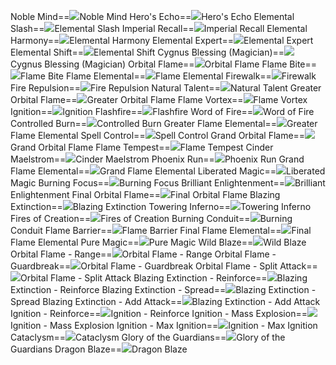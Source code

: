Noble Mind==<img src="upload/mxd/Blaze_Wizard/Skill Noble Mind.png"/>Noble Mind
Hero's Echo==<img src="upload/mxd/Blaze_Wizard/Skill Echo of Hero.png"/>Hero's Echo
Elemental Slash==<img src="upload/mxd/Blaze_Wizard/Skill Elemental Slash.png"/>Elemental Slash
Imperial Recall==<img src="upload/mxd/Blaze_Wizard/Skill Imperial Recall.png"/>Imperial Recall
Elemental Harmony==<img src="upload/mxd/Blaze_Wizard/Skill Elemental Harmony.png"/>Elemental Harmony
Elemental Expert==<img src="upload/mxd/Blaze_Wizard/Skill Elemental Expert.png"/>Elemental Expert
Elemental Shift==<img src="upload/mxd/Blaze_Wizard/Skill Elemental Shift.png"/>Elemental Shift
Cygnus Blessing (Magician)==<img src="upload/mxd/Blaze_Wizard/Skill Cygnus Blessing.png"/>Cygnus Blessing (Magician)
Orbital Flame==<img src="upload/mxd/Blaze_Wizard/Skill Orbital Flame.png"/>Orbital Flame
Flame Bite==<img src="upload/mxd/Blaze_Wizard/Skill Flame Bite.png"/>Flame Bite
Flame Elemental==<img src="upload/mxd/Blaze_Wizard/Skill Flame Elemental.png"/>Flame Elemental
Firewalk==<img src="upload/mxd/Blaze_Wizard/Skill Firewalk.png"/>Firewalk
Fire Repulsion==<img src="upload/mxd/Blaze_Wizard/Skill Fire Repulsion.png"/>Fire Repulsion
Natural Talent==<img src="upload/mxd/Blaze_Wizard/Skill Natural Talent.png"/>Natural Talent
Greater Orbital Flame==<img src="upload/mxd/Blaze_Wizard/Skill Greater Orbital Flame.png"/>Greater Orbital Flame
Flame Vortex==<img src="upload/mxd/Blaze_Wizard/Skill Flame Vortex.png"/>Flame Vortex
Ignition==<img src="upload/mxd/Blaze_Wizard/Skill Ignition.png"/>Ignition
Flashfire==<img src="upload/mxd/Blaze_Wizard/Skill Flashfire.png"/>Flashfire
Word of Fire==<img src="upload/mxd/Blaze_Wizard/Skill Word of Fire.png"/>Word of Fire
Controlled Burn==<img src="upload/mxd/Blaze_Wizard/Skill Controlled Burn.png"/>Controlled Burn
Greater Flame Elemental==<img src="upload/mxd/Blaze_Wizard/Skill Greater Flame Elemental.png"/>Greater Flame Elemental
Spell Control==<img src="upload/mxd/Blaze_Wizard/Skill Spell Control.png"/>Spell Control
Grand Orbital Flame==<img src="upload/mxd/Blaze_Wizard/Skill Grand Orbital Flame.png"/>Grand Orbital Flame
Flame Tempest==<img src="upload/mxd/Blaze_Wizard/Skill Flame Tempest.png"/>Flame Tempest
Cinder Maelstrom==<img src="upload/mxd/Blaze_Wizard/Skill Cinder Maelstrom.png"/>Cinder Maelstrom
Phoenix Run==<img src="upload/mxd/Blaze_Wizard/Skill Phoenix Run.png"/>Phoenix Run
Grand Flame Elemental==<img src="upload/mxd/Blaze_Wizard/Skill Grand Flame Elemental.png"/>Grand Flame Elemental
Liberated Magic==<img src="upload/mxd/Blaze_Wizard/Skill Liberated Magic.png"/>Liberated Magic
Burning Focus==<img src="upload/mxd/Blaze_Wizard/Skill Burning Focus.png"/>Burning Focus
Brilliant Enlightenment==<img src="upload/mxd/Blaze_Wizard/Skill Brilliant Enlightenment.png"/>Brilliant Enlightenment
Final Orbital Flame==<img src="upload/mxd/Blaze_Wizard/Skill Final Orbital Flame.png"/>Final Orbital Flame
Blazing Extinction==<img src="upload/mxd/Blaze_Wizard/Skill Blazing Extinction.png"/>Blazing Extinction
Towering Inferno==<img src="upload/mxd/Blaze_Wizard/Skill Towering Inferno.png"/>Towering Inferno
Fires of Creation==<img src="upload/mxd/Blaze_Wizard/Skill Fires of Creation.png"/>Fires of Creation
Burning Conduit==<img src="upload/mxd/Blaze_Wizard/Skill Burning Conduit.png"/>Burning Conduit
Flame Barrier==<img src="upload/mxd/Blaze_Wizard/Skill Flame Barrier.png"/>Flame Barrier
Final Flame Elemental==<img src="upload/mxd/Blaze_Wizard/Skill Final Flame Elemental.png"/>Final Flame Elemental
Pure Magic==<img src="upload/mxd/Blaze_Wizard/Skill Pure Magic.png"/>Pure Magic
Wild Blaze==<img src="upload/mxd/Blaze_Wizard/Skill Wild Blaze.png"/>Wild Blaze
Orbital Flame \- Range==<img src="upload/mxd/Blaze_Wizard/Skill Orbital Flame - Range.png"/>Orbital Flame - Range
Orbital Flame \- Guardbreak==<img src="upload/mxd/Blaze_Wizard/Skill Orbital Flame - Guardbreak.png"/>Orbital Flame - Guardbreak
Orbital Flame \- Split Attack==<img src="upload/mxd/Blaze_Wizard/Skill Orbital Flame - Split Attack.png"/>Orbital Flame - Split Attack
Blazing Extinction \- Reinforce==<img src="upload/mxd/Blaze_Wizard/Skill Blazing Extinction - Reinforce.png"/>Blazing Extinction - Reinforce
Blazing Extinction \- Spread==<img src="upload/mxd/Blaze_Wizard/Skill Blazing Extinction - Spread.png"/>Blazing Extinction - Spread
Blazing Extinction \- Add Attack==<img src="upload/mxd/Blaze_Wizard/Skill Blazing Extinction - Add Attack.png"/>Blazing Extinction - Add Attack
Ignition \- Reinforce==<img src="upload/mxd/Blaze_Wizard/Skill Ignition - Reinforce.png"/>Ignition - Reinforce
Ignition \- Mass Explosion==<img src="upload/mxd/Blaze_Wizard/Skill Ignition - Mass Explosion.png"/>Ignition - Mass Explosion
Ignition \- Max Ignition==<img src="upload/mxd/Blaze_Wizard/Skill Ignition - Max Ignition.png"/>Ignition - Max Ignition
Cataclysm==<img src="upload/mxd/Blaze_Wizard/Skill Cataclysm.png"/>Cataclysm
Glory of the Guardians==<img src="upload/mxd/Blaze_Wizard/Skill Glory of the Guardians (Blaze Wizard).png"/>Glory of the Guardians
Dragon Blaze==<img src="upload/mxd/Blaze_Wizard/Skill Dragon Blaze (Blaze Wizard).png"/>Dragon Blaze
